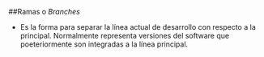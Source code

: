 ##Ramas o *Branches*

* Es la forma para separar la línea actual de desarrollo con respecto a la principal. Normalmente representa versiones del software que poeteriormente son integradas a la línea principal.
